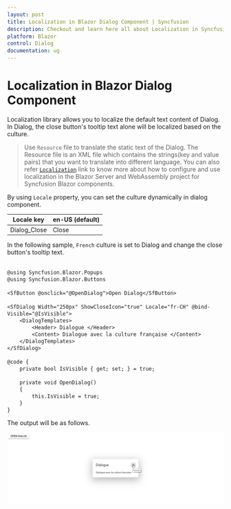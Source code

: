 ```yaml
---
layout: post
title: Localization in Blazor Dialog Component | Syncfusion
description: Checkout and learn here all about Localization in Syncfusion Blazor Dialog component and much more details.
platform: Blazor
control: Dialog
documentation: ug
---
```


# Localization in Blazor Dialog Component

Localization library allows you to localize the default text content of Dialog. In Dialog, the close button's tooltip text alone will be localized based on the culture.

> Use `Resource` file to translate the static text of the Dialog. The Resource file is an XML file which contains the strings(key and value pairs) that you want to translate into different language. You can also refer [`Localization`](../../common/localization/) link to know more about how to configure and use localization in the Blazor Server and WebAssembly project for Syncfusion Blazor components.

By using `Locale` property, you can set the culture dynamically in dialog component.

| Locale key | en-US (default) |
|------|------|
| Dialog_Close | Close |

In the following sample, `French` culture is set to Dialog and change the close button's tooltip text.

```cshtml

@using Syncfusion.Blazor.Popups
@using Syncfusion.Blazor.Buttons

<SfButton @onclick="@OpenDialog">Open Dialog</SfButton>

<SfDialog Width="250px" ShowCloseIcon="true" Locale="fr-CH" @bind-Visible="@IsVisible">
    <DialogTemplates>
        <Header> Dialogue </Header>
        <Content> Dialogue avec la culture française </Content>
    </DialogTemplates>
</SfDialog>

@code {
    private bool IsVisible { get; set; } = true;

    private void OpenDialog()
    {
        this.IsVisible = true;
    }
}

```

The output will be as follows.

![dialog](./images/dialog-locale.png)